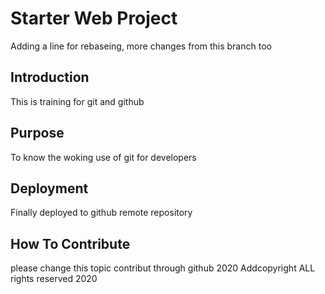 # Starter Web Project
Adding a line for rebaseing, more changes from this branch too
## Introduction

This is training for git and github

## Purpose

To know the woking use of git for developers

## Deployment

Finally deployed to github remote repository

## How To Contribute
please change this topic
contribut through github
2020 Addcopyright
ALL rights reserved 2020